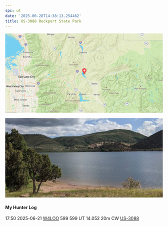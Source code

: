 ```yaml
---
spc: ut
date: '2025-06-28T14:38:13.254462'
title: US-3088 Rockport State Park
---
```


![pasted_image.png](/static/pasted_image_0163.png)

![pasted_image001.png](/static/pasted_image001_0141.png)

#### My Hunter Log
17:50    2025-06-21    [W4LOO](https://qrz.com/db/W4LOO)    599    599    UT    14.052    20m    CW    [US-3088](https://pota.app/#/park/US-3088)